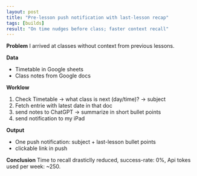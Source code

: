 ```yaml
---
layout: post
title: "Pre-lesson push notification with last-lesson recap"
tags: [builds]
result: "On time nudges before class; faster context recall"
---
```


**Problem**
I arrived at classes without context from previous lessons.

**Data**
- Timetable in Google sheets
- Class notes from Google docs

**Worklow**
1) Check Timetable -> what class is next (day/time)? -> subject
2) Fetch entrie with latest date in that doc
3) send notes to ChatGPT -> summarize in short bullet points
4) send notification to my iPad

**Output**
- One push notification: subject + last-lesson bullet points
- clickable link in push

**Conclusion**
Time to recall drasticlly reduced, success-rate: 0%, Api tokes used per week: ~250.
